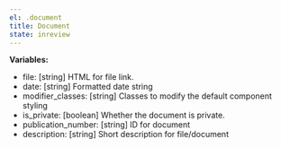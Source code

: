 ```yaml
---
el: .document
title: Document
state: inreview
---
```


__Variables:__
* file: [string] HTML for file link.
* date: [string] Formatted date string
* modifier_classes: [string] Classes to modify the default component styling
* is_private: [boolean] Whether the document is private.
* publication_number: [string] ID for document
* description: [string] Short description for file/document
